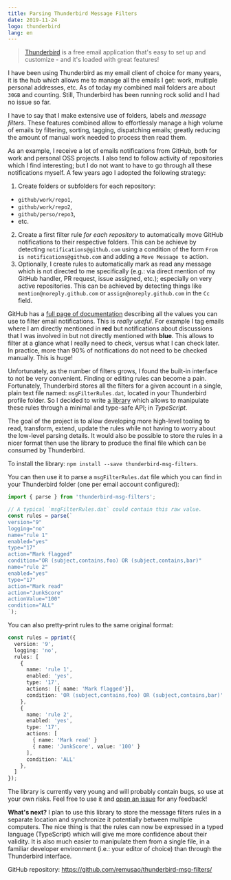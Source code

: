 ```yaml
---
title: Parsing Thunderbird Message Filters
date: 2019-11-24
logo: thunderbird
lang: en
---
```


> [Thunderbird](https://www.thunderbird.net/) is a free email application that's
> easy to set up and customize - and it's loaded with great features!

I have been using Thunderbird as my email client of choice for many years, it
is the hub which allows me to manage all the emails I get: work, multiple
personal addresses, etc. As of today my combined mail folders are about `30GB`
and counting. Still, Thunderbird has been running rock solid and I had no issue
so far.

I have to say that I make extensive use of folders, labels and *message
filters*. These features combined allow to effortlessly manage a high volume of
emails by filtering, sorting, tagging, dispatching emails; greatly reducing the
amount of manual work needed to process then read them.

As an example, I receive a lot of emails notifications from GitHub, both for work and personal
OSS projects. I also tend to follow activity of repositories which I find
interesting; but I do not want to have to go through all these notifications
myself. A few years ago I adopted the following strategy:

1. Create folders or subfolders for each repository:
  * `github/work/repo1`,
  * `github/work/repo2`,
  * `github/perso/repo3`,
  * etc.
2. Create a first filter rule *for each repository* to automatically move
   GitHub notifications to their respective folders. This can be achieve by
   detecting `notifications@github.com` using a condition of the form `From is
   notifications@github.com` and adding a `Move Message to` action.
3. Optionally, I create rules to automatically mark as read any
   message which is not directed to me specifically (e.g.: via direct mention
   of my GitHub handler, PR request, issue assigned, etc.); especially on very
   active repositories. This can be achieved by detecting things like
   `mention@noreply.github.com` or `assign@noreply.github.com` in the `Cc`
   field.

GitHub has a [full page of documentation](https://help.github.com/en/github/receiving-notifications-about-activity-on-github/about-email-notifications)
describing all the values you can use to filter email notifications. This is
*really useful*. For example I tag emails where I am directly mentioned in
**red** but notifications about discussions that I was involved in but not
directly mentioned with **blue**. This allows to filter at a glance what I
really need to check, versus what I can check later. In practice, more than 90%
of notifications do not need to be checked manually. This is huge!

Unfortunately, as the number of filters grows, I found the built-in interface
to not be very convenient. Finding or editing rules can become a pain.
Fortunately, Thunderbird stores all the filters for a given account in a
single, plain text file named: `msgFilterRules.dat`, located in your
Thunderbird profile folder. So I decided to write [a
library](https://github.com/remusao/thunderbird-msg-filters) which allows to
manipulate these rules through a minimal and type-safe API; in *TypeScript*.

The goal of the project is to allow developing more high-level tooling to
read, transform, extend, update the rules while not having to worry about the
low-level parsing details. It would also be possible to store the rules in a
nicer format then use the library to produce the final file which can be
consumed by Thunderbird.

To install the library: `npm install --save thunderbird-msg-filters`.

You can then use it to parse a `msgFilterRules.dat` file which you can find in
your Thunderbird folder (one per email account configured):

```typescript
import { parse } from 'thunderbird-msg-filters';

// A typical `msgFilterRules.dat` could contain this raw value.
const rules = parse(`
version="9"
logging="no"
name="rule 1"
enabled="yes"
type="17"
action="Mark flagged"
condition="OR (subject,contains,foo) OR (subject,contains,bar)"
name="rule 2"
enabled="yes"
type="17"
action="Mark read"
action="JunkScore"
actionValue="100"
condition="ALL"
`);
```

You can also pretty-print rules to the same original format:

```typescript
const rules = pprint({
  version: '9',
  logging: 'no',
  rules: [
    {
      name: 'rule 1',
      enabled: 'yes',
      type: '17',
      actions: [{ name: 'Mark flagged'}],
      condition: 'OR (subject,contains,foo) OR (subject,contains,bar)'
    },
    {
      name: 'rule 2',
      enabled: 'yes',
      type: '17',
      actions: [
        { name: 'Mark read' }
        { name: 'JunkScore', value: '100' }
      ],
      condition: 'ALL'
    },
  ]
});
```

The library is currently very young and will probably contain bugs, so use at
your own risks. Feel free to use it and [open an issue](https://github.com/remusao/thunderbird-msg-filters/issues/new)
for any feedback!

**What's next?** I plan to use this library to store the message filters rules
in a separate location and synchronize it potentially between multiple
computers. The nice thing is that the rules can now be expressed in a typed
language (TypeScript) which will give me more confidence about their validity.
It is also much easier to manipulate them from a single file, in a familiar
developer environment (i.e.: your editor of choice) than through the
Thunderbird interface.

GitHub repository: https://github.com/remusao/thunderbird-msg-filters/

